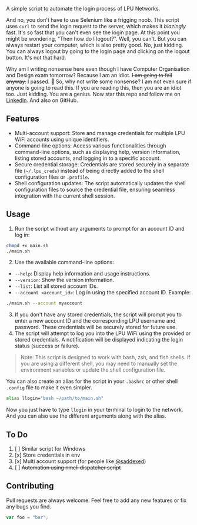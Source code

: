 

A simple script to automate the login process of LPU Networks.

And no, you don't have to use Selenium like a frigging noob. This script uses `curl` to send the login request to the server, which makes it _blazingly_ fast. It's so fast that you can't even see the login page. At this point you might be wondering, "Then how do I logout?". Well, you can't. But you can always restart your computer, which is also pretty good. No, just kidding. You can always logout by going to the login page and clicking on the logout button. It's not that hard.

Why am I writing nonsense here even though I have Computer Organisation and Design exam tomorrow? Because I am an idiot. ~~I am going to fail anyway.~~ I passed. 🥳 So, why not write some nonsense? I am not even sure if anyone is going to read this. If you are reading this, then you are an idiot too. Just kidding. You are a genius. Now star this repo and follow me on [LinkedIn](#). And also on GitHub.


## Features

- Multi-account support: Store and manage credentials for multiple LPU WiFi accounts using unique identifiers.
- Command-line options: Access various functionalities through command-line options, such as displaying help, version information, listing stored accounts, and logging in to a specific account.
- Secure credential storage: Credentials are stored securely in a separate file (`~/.lpu_creds`) instead of being directly added to the shell configuration files or `.profile`.
- Shell configuration updates: The script automatically updates the shell configuration files to source the credential file, ensuring seamless integration with the current shell session.

## Usage

1. Run the script without any arguments to prompt for an account ID and log in:

```bash
chmod +x main.sh
./main.sh
```

2. Use the available command-line options:

- `--help`: Display help information and usage instructions.
- `--version`: Show the version information.
- `--list`: List all stored account IDs.
- `--account <account_id>`: Log in using the specified account ID.
  Example:

```bash
./main.sh --account myaccount
```

3. If you don't have any stored credentials, the script will prompt you to enter a new account ID and the corresponding LPU username and password. These credentials will be securely stored for future use.
4. The script will attempt to log you into the LPU WiFi using the provided or stored credentials. A notification will be displayed indicating the login status (success or failure).

> Note: This script is designed to work with bash, zsh, and fish shells. If you are using a different shell, you may need to manually set the environment variables or update the shell configuration file.

You can also create an alias for the script in your `.bashrc` or other shell `.config` file to make it even simpler.

```bash
alias llogin="bash ~/path/to/main.sh"
```

Now you just have to type `llogin` in your terminal to login to the network.
And you can also use the different arguments along with the alias.

## To Do

1. [ ] Similar script for Windows
2. [x] Store credentials in env
3. [x] Multi account support (for people like [@saddexed](https://github.com/saddexed))
4. [ ] ~~Automation using nmcli dispatcher script~~

## Contributing

Pull requests are always welcome. Feel free to add any new features or fix any bugs you find.

```js
var foo = "bar";
```
